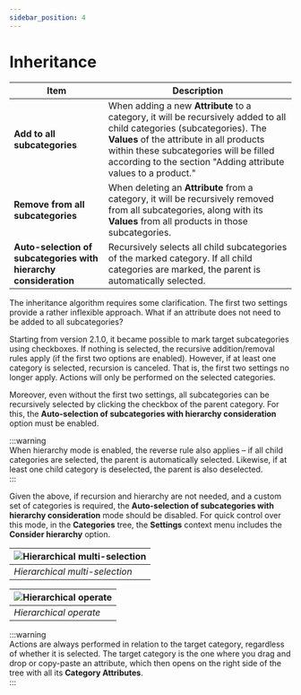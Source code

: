 ```yaml
---
sidebar_position: 4
---
```


# Inheritance

| Item | Description |  
| --- | --- |  
| **Add to all subcategories** | When adding a new **Attribute** to a category, it will be recursively added to all child categories (subcategories). The **Values** of the attribute in all products within these subcategories will be filled according to the section "Adding attribute values to a product." |  
| **Remove from all subcategories** | When deleting an **Attribute** from a category, it will be recursively removed from all subcategories, along with its **Values** from all products in those subcategories. |  
| **Auto-selection of subcategories with hierarchy consideration** | Recursively selects all child subcategories of the marked category. If all child categories are marked, the parent is automatically selected. |  

The inheritance algorithm requires some clarification. The first two settings provide a rather inflexible approach. What if an attribute does not need to be added to all subcategories?  

Starting from version 2.1.0, it became possible to mark target subcategories using checkboxes. If nothing is selected, the recursive addition/removal rules apply (if the first two options are enabled). However, if at least one category is selected, recursion is canceled. That is, the first two settings no longer apply. Actions will only be performed on the selected categories.  

Moreover, even without the first two settings, all subcategories can be recursively selected by clicking the checkbox of the parent category. For this, the **Auto-selection of subcategories with hierarchy consideration** option must be enabled.  

:::warning  
When hierarchy mode is enabled, the reverse rule also applies – if all child categories are selected, the parent is automatically selected. Likewise, if at least one child category is deselected, the parent is also deselected.  
:::

Given the above, if recursion and hierarchy are not needed, and a custom set of categories is required, the **Auto-selection of subcategories with hierarchy consideration** mode should be disabled. For quick control over this mode, in the **Categories** tree, the **Settings** context menu includes the **Consider hierarchy** option.  

| ![Hierarchical multi-selection](/img/tutorial/en/inheritance_en.png) |
| - |
| *Hierarchical multi-selection* |  

| ![Hierarchical operate](/img/tutorial/en/inheritance_set_en.png) |  
| - |
| *Hierarchical operate* |

:::warning  
Actions are always performed in relation to the target category, regardless of whether it is selected. The target category is the one where you drag and drop or copy-paste an attribute, which then opens on the right side of the tree with all its **Category Attributes**.  
:::

